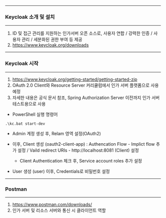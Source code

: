 -----
### Keycloak 소개 및 설치
-----
1. ID 및 접근 관리를 지원하는 인가서버 오픈 소스로, 사용자 연합 / 강력한 인증 / 사용자 관리 / 세분화된 권한 부여 등 제공
2. https://www.keycloak.org/downloads

-----
### Keycloak 시작
-----
1. https://www.keycloak.org/getting-started/getting-started-zip
2. OAuth 2.0 Client와 Resource Server 커리큘럼에서 인가 서버 플랫폼으로 사용 예정
3. 자세한 내용은 공식 문서 참조, Spring Authorization Server 이전까지 인가 서버 테스트용으로 사용

  - PowerShell 실행 명령어
```
.\kc.bat start-dev
```

  - Admin 계정 생성 후, Relam 영역 설정(OAuth2)
  - 이후, Client 생성 (oauth2-client-app) : Authencation Flow - Implict flow 추가 설정 / Vaild redirect URIs - http://localhost:8081 (Client) 설정
     + Client Authentication 체크 후, Service account roles 추가 설정

  - User 생성 (user) 이후, Credentials로 비밀번호 설정

-----
### Postman
-----
1. https://www.postman.com/downloads/
2. 인가 서버 및 리소스 서버와 통신 시 클라이언트 역할
